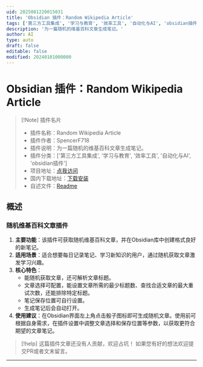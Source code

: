 ```yaml
---
uid: 2025081220015031
title: 'Obsidian 插件：Random Wikipedia Article'
tags: ['第三方工具集成', '学习与教育', '效率工具', '自动化与AI', 'obsidian插件']
description: '为一篇随机的维基百科文章生成笔记。'
author: AI
type: auto
draft: false
editable: false
modified: 20240101000000
---
```


# Obsidian 插件：Random Wikipedia Article

> [!Note] 插件名片
> - 插件名称：Random Wikipedia Article
> - 插件作者：SpencerF718
> - 插件说明：为一篇随机的维基百科文章生成笔记。
> - 插件分类：['第三方工具集成', '学习与教育', '效率工具', '自动化与AI', 'obsidian插件']
> - 项目地址：[点我访问](https://github.com/SpencerF718/obsidian-random-wikipedia)
> - 国内下载地址：[下载安装](https://pkmer.cn/products/plugin/pluginMarket/?random-wikipedia-article)
> - 自述文件：[Readme](https://ghproxy.net/https://raw.githubusercontent.com/SpencerF718/obsidian-random-wikipedia/master/README.md)



## 概述

### 随机维基百科文章插件
1. **主要功能**：该插件可获取随机维基百科文章，并在Obsidian库中创建格式良好的新笔记。
2. **适用场景**：适合想要每日记录笔记、学习新知识的用户，通过随机获取文章激发学习兴趣。
3. **核心特色**：
    - 能随机获取文章，还可解析文章标题。
    - 文章选择可配置，能设置文章所需的最少标题数、查找合适文章的最大重试次数，还能排除特定标题。
    - 笔记保存位置可自行设置。
    - 生成笔记后会自动打开。
4. **使用建议**：在Obsidian界面左上角点击骰子图标即可生成随机文章。使用前可根据自身需求，在插件设置中调整文章选择和保存位置等参数，以获取更符合期望的文章笔记。


> [!help] 
> 这篇插件文章还没有人贡献，欢迎占坑！
> 如果您有好的想法欢迎提交PR或者文末留言。
> 

---


